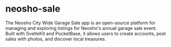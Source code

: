 # neosho-sale
 The Neosho City Wide Garage Sale app is an open-source platform for managing and exploring listings for Neosho's annual garage sale event. Built with SvelteKit and PocketBase, it allows users to create accounts, post sales with photos, and discover local treasures.
